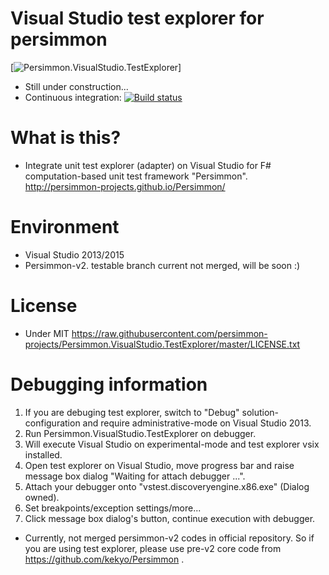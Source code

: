 # Visual Studio test explorer for persimmon
[![Persimmon.VisualStudio.TestExplorer](https://raw.githubusercontent.com/persimmon-projects/Persimmon.VisualStudio.TestExplorer/master/Images/banner.png)]

* Still under construction...
* Continuous integration: [![Build status](https://ci.appveyor.com/api/projects/status/yum3a2eybr7s7ven?svg=true)](https://ci.appveyor.com/project/kekyo/persimmon-visualstudio-testexplorer)

# What is this?
* Integrate unit test explorer (adapter) on Visual Studio for F# computation-based unit test framework "Persimmon". http://persimmon-projects.github.io/Persimmon/

# Environment
* Visual Studio 2013/2015
* Persimmon-v2. testable branch current not merged, will be soon :)

# License
* Under MIT https://raw.githubusercontent.com/persimmon-projects/Persimmon.VisualStudio.TestExplorer/master/LICENSE.txt

# Debugging information

1. If you are debuging test explorer, switch to "Debug" solution-configuration and require administrative-mode on Visual Studio 2013.
2. Run Persimmon.VisualStudio.TestExplorer on debugger.
3. Will execute Visual Studio on experimental-mode and test explorer vsix installed.
4. Open test explorer on Visual Studio, move progress bar and raise message box dialog "Waiting for attach debugger ...".
5. Attach your debugger onto "vstest.discoveryengine.x86.exe" (Dialog owned).
6. Set breakpoints/exception settings/more...
7. Click message box dialog's button, continue execution with debugger.

* Currently, not merged persimmon-v2 codes in official repository. So if you are using test explorer, please use pre-v2 core code from https://github.com/kekyo/Persimmon .
